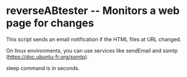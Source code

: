 # reverseABtester -- Monitors a web page for changes

This script sends an email notification if the HTML files at URL changed.

On linux environments, you can use services like sendEmail and ssmtp (https://doc.ubuntu-fr.org/ssmtp).

sleep command is in seconds.
